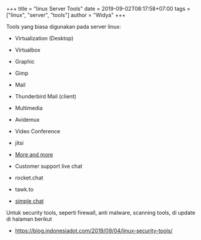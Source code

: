 +++
title = "linux Server Tools"
date = 2019-09-02T08:17:58+07:00
tags = ["linux", "server", "tools"]
author = "Widya"
+++

Tools yang biasa digunakan pada server linux:

* Virtualization (Desktop)
 * Virtualbox

* Graphic
 * Gimp

* Mail
 * Thunderbird Mail (client)

* Multimedia
 * Avidemux

* Video Conference
 * jitsi
 * [More and more](https://medevel.com/10-os-video-conferencing/)

* Customer support live chat
 * rocket.chat
 * tawk.to
 * [simple chat](https://github.com/juliancwirko/s-chat-app)

Untuk security tools, seperti firewall, anti malware, scanning tools, di update di halaman berikut

* https://blog.indonesiadot.com/2019/09/04/linux-security-tools/
